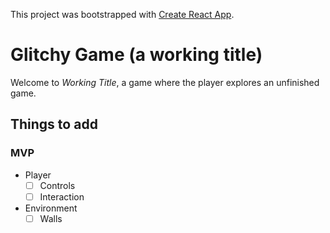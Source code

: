 This project was bootstrapped with [Create React App](https://github.com/facebook/create-react-app).

# Glitchy Game (a working title)

Welcome to *Working Title*, a game where the player explores an unfinished game.

Things to add
-----
### MVP

- Player
  - [ ] Controls
  - [ ] Interaction
- Environment
  - [ ] Walls
